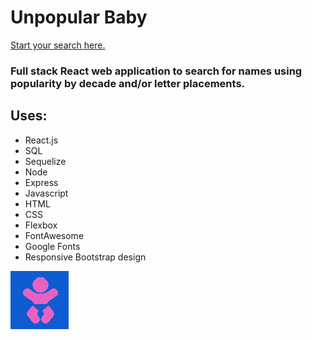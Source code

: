 # Unpopular Baby

[Start your search here.](https://www.unpopularbaby.com/)

### Full stack React web application to search for names using popularity by decade and/or letter placements.

## Uses: 

 * React.js
 * SQL
 * Sequelize
 * Node
 * Express
 * Javascript
 * HTML
 * CSS
 * Flexbox
 * FontAwesome
 * Google Fonts
 * Responsive Bootstrap design

 ![frontpage image](/client/public/assets/images/baby.PNG)
